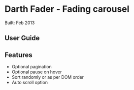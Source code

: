 Darth Fader - Fading carousel
=============================

Built: Feb 2013

**User Guide**
------------


**Features**
------------

- Optional pagination
- Optional pause on hover
- Sort randomly or as per DOM order
- Auto scroll option 
